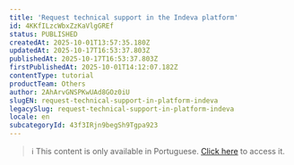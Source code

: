 ```yaml
---
title: 'Request technical support in the Indeva platform'
id: 4KKfILzcWbxZzKaVlgGREf
status: PUBLISHED
createdAt: 2025-10-01T13:57:35.180Z
updatedAt: 2025-10-17T16:53:37.803Z
publishedAt: 2025-10-17T16:53:37.803Z
firstPublishedAt: 2025-10-01T14:12:07.182Z
contentType: tutorial
productTeam: Others
author: 2AhArvGNSPKwUAd8GOz0iU
slugEN: request-technical-support-in-platform-indeva
legacySlug: request-technical-support-in-platform-indeva
locale: en
subcategoryId: 43f3IRjn9begSh9Tgpa923
---
```


> ℹ️ This content is only available in Portuguese. [Click here](/pt/tutorial/solicitar-suporte-tecnico-na-plataforma-indeva--4KKfILzcWbxZzKaVlgGREf) to access it.
